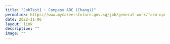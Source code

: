 ```yaml
---
title: "JobTest1 : Company ABC (Changi)"
permalink: https://www.mycareersfuture.gov.sg/job/general-work/farm-operations-executive-urbanculture-b80457e01e6d8e4220ca8a9f1f7adecc/
date: 2022-11-06
layout: link
description: ""
image: ""
---
```





